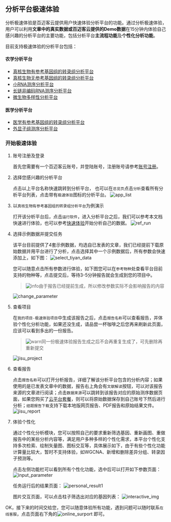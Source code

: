 ## 分析平台极速体验
分析极速体验是百迈客云提供用户快速体验分析平台的功能。通过分析极速体验，用户可以利用**文章中的真实数据或百迈客云提供的Demo数据**在15分钟内体验自己感兴趣的分析平台的主要功能，包括分析平台**主流程功能**及**个性化分析功能**。

目前支持极速体验的分析平台包括：
#### 农学分析平台
* [真核生物有参考基因组的转录组分析平台](https://lb-console-dev.bmk.local/static/index.html#/iframe/https:%2F%2Fdeveloper-platform-dev.bmk.local%2F%23%2FRNARef%2FbasicAnalysis%3F_)
* [真核生物无参考基因组的转录组分析平台](https://lb-console-dev.bmk.local/static/index.html#/iframe/https:%2F%2Fdeveloper-platform-dev.bmk.local%2F%23%2FRNARef%2FbasicAnalysis%3F_)
* [小RNA测序分析平台](https://lb-console-dev.bmk.local/static/index.html#/iframe/https:%2F%2Fdeveloper-platform-dev.bmk.local%2F%23%2FRNARef%2FbasicAnalysis%3F_)
* [长链非编码RNA测序分析平台](https://lb-console-dev.bmk.local/static/index.html#/iframe/https:%2F%2Fdeveloper-platform-dev.bmk.local%2F%23%2FRNARef%2FbasicAnalysis%3F_)
* [微生物多样性分析平台](https://lb-console-dev.bmk.local/static/index.html#/iframe/https:%2F%2Fdeveloper-platform-dev.bmk.local%2F%23%2FRNARef%2FbasicAnalysis%3F_)

#### 医学分析平台
* [医学有参考基因组的转录组分析平台](https://lb-console-dev.bmk.local/static/index.html#/iframe/https:%2F%2Fdeveloper-platform-dev.bmk.local%2F%23%2FRNARef%2FbasicAnalysis%3F_)
* [外显子组测序分析平台](https://lb-console-dev.bmk.local/static/index.html#/iframe/https:%2F%2Fdeveloper-platform-dev.bmk.local%2F%23%2FRNARef%2FbasicAnalysis%3F_)

### 开始极速体验
1. 账号注册及登录

    首先您需要有一个百迈客云账号，并登陆账号，注册账号请参考[账号注册](../get-started/account-settings.md)。
2. 选择您感兴趣的分析平台
    
    点击以上平台名称快速跳转到分析平台， 也可以在`总览页`点击`分析`查看所有分析平台列表，点击带有`极速体验`图标的分析平台。
    ![app_list](https://img.biocloud.net/docs/quick-use-workflow/app_list.png)
3. 以`真核生物有参考基因组的转录组分析平台`为例演示

    打开该分析平台后，点击`运行软件`，进入分析平台之后，我们可以参考本文档快速进行体验，也可以参考[快速体验](get-started/quick-start.md)开始分析自己的数据。
    ![ref_run](https://img.biocloud.net/docs/quick-use-workflow/ref_run.png)
4. 选择示例数据并提交任务

    该平台目前提供了4套示例数据，均选自已发表的文章，我们已经提前下载原始数据并用平台进行了分析，点击选择其中一个示例数据后，所有参数会快速添加上，如下图：
    ![select_tiyan_data](https://img.biocloud.net/docs/quick-use-workflow/select_tiyan_data.png)
    
    您可以随意点击所有参数进行体验，如下图您可以在`参考物种`处查看平台目前支持的物种等，点击提交后，等待3-5分钟报告就会生成到您的项目中。
    > ![info](https://img.biocloud.net/docs/basic_img/info-circle.png)由于报告已经提前生成，所以修改参数实际不会影响报告的内容

    ![change_parameter](https://img.biocloud.net/docs/quick-use-workflow/change_parameter.png)
5. 查看项目

    在`我的项目-极速体验项目`中生成该报告之后，点击`报告名称`可以查看报告，并体验个性化分析功能，如果还没生成，请品尝一杯咖啡之后您再来刷新此页面，应该可以看到多出的一份报告。
    > ![warn](https://img.biocloud.net/docs/basic_img/warning.png)同一份极速体验报告生成之后不会再重复生成了，可先删除再重新提交

    ![jisu_project](https://img.biocloud.net/docs/quick-use-workflow/jisu_project.png)
6. 查看报告

    点击`报告名称`可以打开分析报告，详细了解该分析平台包含的分析内容；如果使用的是已发表文章中的数据，报告右上角会有`文献解读`按钮，可以对该报告来源的文章进行阅读；点击`数据来源`可以跳转到该报告对应的原始测序数据页面，如果您购买了[云平台套餐](get-started/account-settings.md)，则可以将原始数据保存到自己账号下然后进行分析；`结题报告下载`支持下载本地版网页报告、PDF报告和原始结果文件。
    ![jisu_report](https://img.biocloud.net/docs/quick-use-workflow/jisu_report.png)
7. 体验个性化

    通过个性化分析模块，您可以按照自己的要求重新筛选基因、重新画图、重做报告中的某些分析内容等，满足用户多种多样的个性化需求，本平台个性化支持多次检索、绘制矢量图、图标交互等，具体展示如下，由于有些个性化功能计算量比较大，暂时不支持体验，如WGCNA、新增和删除差异分组、转录因子预测等。
    
    点击左侧功能栏可以看到所有个性化功能，选中后可以打开如下参数页面：
    ![input_parameter](https://img.biocloud.net/docs/quick-use-workflow/input_parameter.png)
    
    任务运行后的结果页面：
    ![personal_result1](https://img.biocloud.net/docs/quick-use-workflow/personal_result1.png)
    
    图片交互页面，可以点击柱子筛选出对应的基因列表：
    ![interactive_img](https://img.biocloud.net/docs/quick-use-workflow/interactive_img.png)

OK，接下来的时间交给您，您可以随意体验所有功能，遇到问题可以随时联系`在线客服`，点击页面右下角的![online_surport](https://img.biocloud.net/docs/basic_img/online_surport.png) 即可。